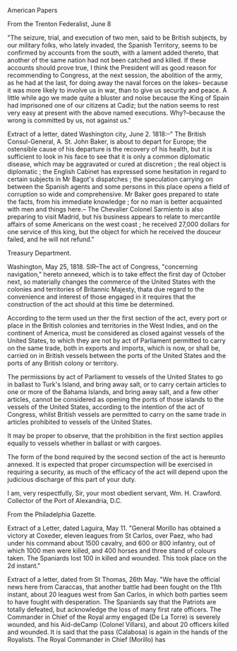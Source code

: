 American PapersFrom the Trenton Federalist, June 8"The seizure, trial, and execution of two men, said to be British subjects, by our military folks, who lately invaded, the Spanish Territory, seems to be confirmed by accounts from the south, with a lament added thereto, that another of the same nation had not been catched and killed. If these accounts should prove true, I think the President will as good reason for recommending to Congress, at the next session, the abolition of the army, as he had at the last, for doing away the naval forces on the lakes– because it was more likely to involve us in war, than to give us security and peace. A little while ago we made quite a bluster and noise because the King of Spain had imprisoned one of our citizens at Cadiz; but the nation seems to rest very easy at present with the above named executions. Why?–because the wrong is committed by us, not against us."Extract of a letter, dated Washington city, June 2. 1818:–" The British Consul-General, A. St. John Baker, is about to depart for Europe; the ostensible cause of his departure is the recovery of his health, but it is sufficient to look in his face to see that it is only a common diplomatic disease, which may be aggravated or cured at discretion ; the real object is diplomatic ; the English Cabinet has expressed some hesitation in regard to certain subjects in Mr Bagot's dispatches ; the speculation carrying on between the Spanish agents and some persons in this place opens a field of corruption so wide and comprehensive. Mr Baker goes prepared to state the facts, from his immediate knowledge ; for no man is better acquainted with men and things here.– The Chevalier Colonel Sarmiento is also preparing to visit Madrid, but his business appears to relate to mercantile affairs of some Americans on the west coast ; he received 27,000 dollars for one service of this king, but the object for which he received the douceur failed, and he will not refund."Treasury Department.Washington, May 25, 1818. SIR–The act of Congress, "concerning navigation," hereto annexed, which is to take effect the first day of October next, so materially changes the commerce of the United States with the colonies and territories of Britannic Majesty, thata due regard to the convenience and interest of those engaged in it requires that the construction of the act should at this time be determined.According to the term used un ther the first section of the act, every port or place in the British colonies and territories in the West Indies, and on the continent of America, must be considered as closed against vessels of the United States, to which they are not by act of Parliament permitted to carry on the same trade, both in exports and imports, which is now, or shall be, carried on in British vessels between the ports of the United States and the ports of any British colony or territory.The permissions by act of Parliament to vessels of the United States to go in ballast to Turk's Island, and bring away salt, or to carry certain articles to one or more of the Bahama Islands, and bring away salt, and a few other articles, cannot be considered as opening the ports of those islands to the vessels of the United States, according to the intention of the act of Congress, whilst British vessels are permitted to carry on the same trade in articles prohibited to vessels of the United States.It may be proper to observe, that the prohibition in the first section applies equally to vessels whether in ballast or with cargoes.The form of the bond required by the second section of the act is hereunto annexed. It is expected that proper circumspection will be exercised in requiring a security, as much of the efficacy of the act will depend upon the judicious discharge of this part of your duty.I am, very respectfully, Sir, your most obedient servant, Wm. H. Crawford. Collector of the Port of Alexandria, D.C.From the Philadelphia Gazette.Extract of a Letter, dated Laguira, May 11. "General Morillo has obtained a victory at Coxeder, eleven leagues from St Carlos, over Paez, who had under his command about 1500 cavalry, and 600 or 800 infantry, out of which 1000 men were killed, and 400 horses and three stand of colours taken. The Spaniards lost 100 in killed and wounded. This took place on the 2d instant."Extract of a letter, dated from St Thomas, 26th May. "We have the official news here from Caraccas, that another battle had been fought on the 11th instant, about 20 leagues west from San Carlos, in which both parties seem to have fought with desperation. The Spaniards say that the Patriots are totally defeated, but acknowledge the loss of many first rate officers. The Commander in Chief of the Royal army engaged (De La Torre) is severely wounded, and his Aid-deCamp (Colonel Villars), and about 20 officers killed and wounded. It is said that the pass (Calabosa) is again in the hands of the Royalists. The Royal Commander in Chief (Morillo) has